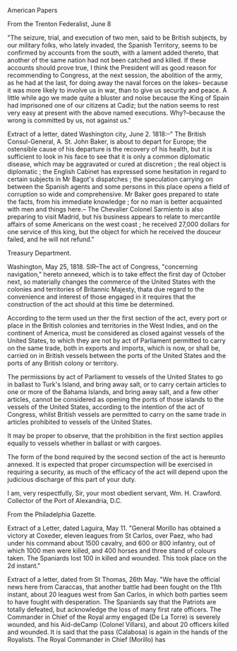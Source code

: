 American PapersFrom the Trenton Federalist, June 8"The seizure, trial, and execution of two men, said to be British subjects, by our military folks, who lately invaded, the Spanish Territory, seems to be confirmed by accounts from the south, with a lament added thereto, that another of the same nation had not been catched and killed. If these accounts should prove true, I think the President will as good reason for recommending to Congress, at the next session, the abolition of the army, as he had at the last, for doing away the naval forces on the lakes– because it was more likely to involve us in war, than to give us security and peace. A little while ago we made quite a bluster and noise because the King of Spain had imprisoned one of our citizens at Cadiz; but the nation seems to rest very easy at present with the above named executions. Why?–because the wrong is committed by us, not against us."Extract of a letter, dated Washington city, June 2. 1818:–" The British Consul-General, A. St. John Baker, is about to depart for Europe; the ostensible cause of his departure is the recovery of his health, but it is sufficient to look in his face to see that it is only a common diplomatic disease, which may be aggravated or cured at discretion ; the real object is diplomatic ; the English Cabinet has expressed some hesitation in regard to certain subjects in Mr Bagot's dispatches ; the speculation carrying on between the Spanish agents and some persons in this place opens a field of corruption so wide and comprehensive. Mr Baker goes prepared to state the facts, from his immediate knowledge ; for no man is better acquainted with men and things here.– The Chevalier Colonel Sarmiento is also preparing to visit Madrid, but his business appears to relate to mercantile affairs of some Americans on the west coast ; he received 27,000 dollars for one service of this king, but the object for which he received the douceur failed, and he will not refund."Treasury Department.Washington, May 25, 1818. SIR–The act of Congress, "concerning navigation," hereto annexed, which is to take effect the first day of October next, so materially changes the commerce of the United States with the colonies and territories of Britannic Majesty, thata due regard to the convenience and interest of those engaged in it requires that the construction of the act should at this time be determined.According to the term used un ther the first section of the act, every port or place in the British colonies and territories in the West Indies, and on the continent of America, must be considered as closed against vessels of the United States, to which they are not by act of Parliament permitted to carry on the same trade, both in exports and imports, which is now, or shall be, carried on in British vessels between the ports of the United States and the ports of any British colony or territory.The permissions by act of Parliament to vessels of the United States to go in ballast to Turk's Island, and bring away salt, or to carry certain articles to one or more of the Bahama Islands, and bring away salt, and a few other articles, cannot be considered as opening the ports of those islands to the vessels of the United States, according to the intention of the act of Congress, whilst British vessels are permitted to carry on the same trade in articles prohibited to vessels of the United States.It may be proper to observe, that the prohibition in the first section applies equally to vessels whether in ballast or with cargoes.The form of the bond required by the second section of the act is hereunto annexed. It is expected that proper circumspection will be exercised in requiring a security, as much of the efficacy of the act will depend upon the judicious discharge of this part of your duty.I am, very respectfully, Sir, your most obedient servant, Wm. H. Crawford. Collector of the Port of Alexandria, D.C.From the Philadelphia Gazette.Extract of a Letter, dated Laguira, May 11. "General Morillo has obtained a victory at Coxeder, eleven leagues from St Carlos, over Paez, who had under his command about 1500 cavalry, and 600 or 800 infantry, out of which 1000 men were killed, and 400 horses and three stand of colours taken. The Spaniards lost 100 in killed and wounded. This took place on the 2d instant."Extract of a letter, dated from St Thomas, 26th May. "We have the official news here from Caraccas, that another battle had been fought on the 11th instant, about 20 leagues west from San Carlos, in which both parties seem to have fought with desperation. The Spaniards say that the Patriots are totally defeated, but acknowledge the loss of many first rate officers. The Commander in Chief of the Royal army engaged (De La Torre) is severely wounded, and his Aid-deCamp (Colonel Villars), and about 20 officers killed and wounded. It is said that the pass (Calabosa) is again in the hands of the Royalists. The Royal Commander in Chief (Morillo) has